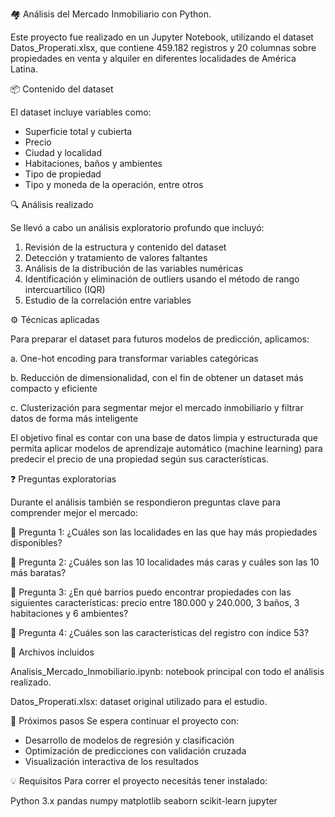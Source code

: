 🏘️ Análisis del Mercado Inmobiliario con Python.

Este proyecto fue realizado en un Jupyter Notebook, utilizando el dataset Datos_Properati.xlsx, que contiene 459.182 registros y 20 columnas sobre propiedades en venta y alquiler en diferentes localidades de América Latina.

📦 Contenido del dataset

El dataset incluye variables como:

- Superficie total y cubierta
- Precio
- Ciudad y localidad
- Habitaciones, baños y ambientes
- Tipo de propiedad
- Tipo y moneda de la operación, entre otros

🔍 Análisis realizado

Se llevó a cabo un análisis exploratorio profundo que incluyó:

1. Revisión de la estructura y contenido del dataset
2. Detección y tratamiento de valores faltantes
3. Análisis de la distribución de las variables numéricas
4. Identificación y eliminación de outliers usando el método de rango intercuartílico (IQR)
5. Estudio de la correlación entre variables

⚙️ Técnicas aplicadas

Para preparar el dataset para futuros modelos de predicción, aplicamos:

a. One-hot encoding para transformar variables categóricas

b. Reducción de dimensionalidad, con el fin de obtener un dataset más compacto y eficiente

c. Clusterización para segmentar mejor el mercado inmobiliario y filtrar datos de forma más inteligente

El objetivo final es contar con una base de datos limpia y estructurada que permita aplicar modelos de aprendizaje automático (machine learning) para predecir el precio de una propiedad según sus características.

❓ Preguntas exploratorias

Durante el análisis también se respondieron preguntas clave para comprender mejor el mercado:

🤔 Pregunta 1: ¿Cuáles son las localidades en las que hay más propiedades disponibles?

🤔 Pregunta 2: ¿Cuáles son las 10 localidades más caras y cuáles son las 10 más baratas?

🤔 Pregunta 3: ¿En qué barrios puedo encontrar propiedades con las siguientes características: precio entre 180.000 y 240.000, 3 baños, 3 habitaciones y 6 ambientes?

🤔 Pregunta 4: ¿Cuáles son las características del registro con índice 53?

📁 Archivos incluidos

Analisis_Mercado_Inmobiliario.ipynb: notebook principal con todo el análisis realizado.

Datos_Properati.xlsx: dataset original utilizado para el estudio.

🚀 Próximos pasos
Se espera continuar el proyecto con:
- Desarrollo de modelos de regresión y clasificación
- Optimización de predicciones con validación cruzada
- Visualización interactiva de los resultados

💡 Requisitos
Para correr el proyecto necesitás tener instalado:

Python 3.x
pandas
numpy
matplotlib
seaborn
scikit-learn
jupyter
